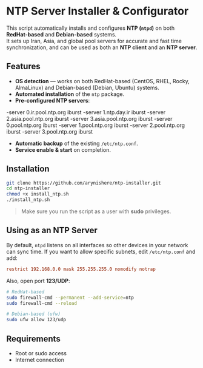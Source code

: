 


# NTP Server Installer & Configurator

This script automatically installs and configures **NTP (`ntpd`)** on both **RedHat-based** and **Debian-based** systems.  
It sets up Iran, Asia, and global pool servers for accurate and fast time synchronization, and can be used as both an **NTP client** and an **NTP server**.

## Features
- **OS detection** — works on both RedHat-based (CentOS, RHEL, Rocky, AlmaLinux) and Debian-based (Debian, Ubuntu) systems.
- **Automated installation** of the `ntp` package.
- **Pre-configured NTP servers**:


-server 0.ir.pool.ntp.org iburst
-server 1.ntp.day.ir iburst
-server 2.asia.pool.ntp.org iburst
-server 3.asia.pool.ntp.org iburst
-server 0.pool.ntp.org iburst
-server 1.pool.ntp.org iburst
-server 2.pool.ntp.org iburst
-server 3.pool.ntp.org iburst

- **Automatic backup** of the existing `/etc/ntp.conf`.
- **Service enable & start** on completion.

## Installation

```bash
git clone https://github.com/arynishere/ntp-installer.git
cd ntp-installer
chmod +x install_ntp.sh
./install_ntp.sh
````

> Make sure you run the script as a user with **sudo** privileges.

## Using as an NTP Server

By default, `ntpd` listens on all interfaces so other devices in your network can sync time.
If you want to allow specific subnets, edit `/etc/ntp.conf` and add:

```conf
restrict 192.168.0.0 mask 255.255.255.0 nomodify notrap
```

Also, open port **123/UDP**:

```bash
# RedHat-based
sudo firewall-cmd --permanent --add-service=ntp
sudo firewall-cmd --reload

# Debian-based (ufw)
sudo ufw allow 123/udp
```

## Requirements

* Root or sudo access
* Internet connection

